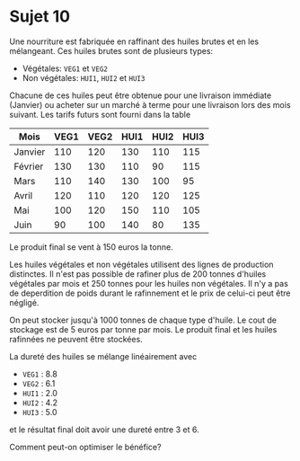 # Sujet 10

Une nourriture est fabriquée en raffinant des huiles brutes et en les mélangeant.
Ces huiles brutes sont de plusieurs types:

- Végétales: `VEG1` et `VEG2`
- Non végétales: `HUI1`, `HUI2` et `HUI3`

Chacune de ces huiles peut être obtenue pour une livraison immédiate (Janvier) ou acheter sur un marché à terme pour une livraison lors des mois suivant.
Les tarifs futurs sont fourni dans la table

| Mois    | VEG1 | VEG2 | HUI1 | HUI2 | HUI3 |
| ----    | ---- | ---- | ---- | ---- | ---- |
| Janvier | 110  | 120  | 130  | 110  | 115  |
| Février | 130  | 130  | 110  | 90   | 115  |
| Mars    | 110  | 140  | 130  | 100  | 95   |
| Avril   | 120  | 110  | 120  | 120  | 125  |
| Mai     | 100  | 120  | 150  | 110  | 105  |
| Juin    | 90   | 100  | 140  | 80   | 135  |


Le produit final se vent à 150 euros la tonne.

Les huiles végétales et non végétales utilisent des lignes de production distinctes.
Il n'est pas possible de rafiner plus de 200 tonnes d'huiles végétales par mois et 250 tonnes pour les huiles non végétales.
Il n'y a pas de deperdition de poids durant le rafinnement et le prix de celui-ci peut être négligé.

On peut stocker jusqu'à 1000 tonnes de chaque type d'huile.
Le cout de stockage est de 5 euros par tonne par mois.
Le produit final et les huiles rafinnées ne peuvent être stockées.

La dureté des huiles se mélange linéairement avec
- `VEG1` : 8.8
- `VEG2` : 6.1
- `HUI1` : 2.0
- `HUI2` : 4.2
- `HUI3` : 5.0

et le résultat final doit avoir une dureté entre 3 et 6.

Comment peut-on optimiser le bénéfice?
